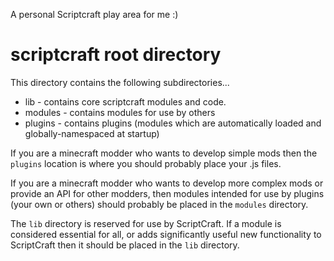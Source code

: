 A personal Scriptcraft play area for me :)

# scriptcraft root directory

This directory contains the following subdirectories...

 * lib - contains core scriptcraft modules and code.
 * modules - contains modules for use by others 
 * plugins - contains plugins (modules which are automatically loaded and globally-namespaced at startup)

If you are a minecraft modder who wants to develop simple mods then the `plugins` location is where you should probably place your .js files. 

If you are a minecraft modder who wants to develop more complex mods or provide an API for other modders, then modules intended for use by plugins (your own or others) should probably be placed in the `modules` directory.

The `lib` directory is reserved for use by ScriptCraft. If a module is considered essential for all, or adds significantly useful new functionality to ScriptCraft then it should be placed in the `lib` directory.
